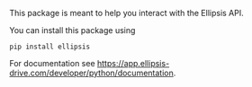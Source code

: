 This package is meant to help you interact with the Ellipsis API.

You can install this package using 

``
pip install ellipsis
``

For documentation see https://app.ellipsis-drive.com/developer/python/documentation.

